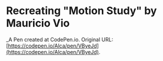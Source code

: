 # Recreating "Motion Study" by Mauricio Vio
 _A Pen created at CodePen.io. Original URL: [https://codepen.io/Alca/pen/VByeJd](https://codepen.io/Alca/pen/VByeJd).

 